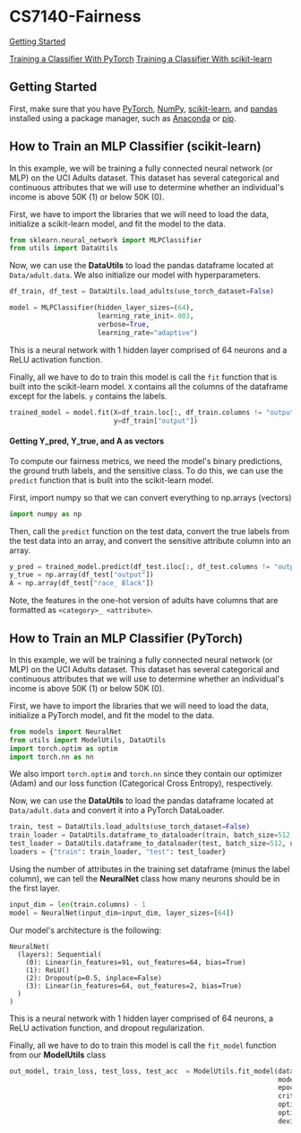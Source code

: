 # CS7140-Fairness

[Getting Started](#getting-started)

[Training a Classifier With PyTorch](#how-to-train-an-mlp-classifier-(pytorch))
[Training a Classifier With scikit-learn](#how-to-train-an-mlp-classifier-(scikit-learn))

## Getting Started

First, make sure that you have [PyTorch](https://pytorch.org/get-started/locally/), [NumPy](https://numpy.org/install/), [scikit-learn](https://scikit-learn.org/stable/install.html), and [pandas](https://pandas.pydata.org/docs/getting_started/index.html) installed using a package manager, such as [Anaconda](https://docs.anaconda.com/anaconda/install/index.html) or [pip](https://pip.pypa.io/en/stable/).

## How to Train an MLP Classifier (scikit-learn)

In this example, we will be training a fully connected neural network (or MLP) on the UCI Adults dataset. This dataset has several categorical and continuous attributes that we will use to determine whether an individual's income is above 50K (1) or below 50K (0). 

First, we have to import the libraries that we will need to load the data, initialize a scikit-learn model, and fit the model to the data.

```python
from sklearn.neural_network import MLPClassifier
from utils import DataUtils
```


Now, we can use the **DataUtils** to load the pandas dataframe located at `Data/adult.data`. We also initialize our model with hyperparameters.

```python
df_train, df_test = DataUtils.load_adults(use_torch_dataset=False)

model = MLPClassifier(hidden_layer_sizes=(64), 
                      learning_rate_init=.003, 
                      verbose=True, 
                      learning_rate="adaptive")
```

This is a neural network with 1 hidden layer comprised of 64 neurons and a ReLU activation function.

Finally, all we have to do to train this model is call the `fit` function that is built into the scikit-learn model. `X` contains all the columns of the dataframe except for the labels. `y` contains the labels.

```python
trained_model = model.fit(X=df_train.loc[:, df_train.columns != "output"], 
                          y=df_train["output"])
```


#### Getting Y_pred, Y_true, and A as vectors

To compute our fairness metrics, we need the model's binary predictions, the ground truth labels, and the sensitive class. To do this, we can use the `predict` function that is built into the scikit-learn model.

First, import numpy so that we can convert everything to np.arrays (vectors)

```python
import numpy as np
```

Then, call the `predict` function on the test data, convert the true labels from the test data into an array, and convert the sensitive attribute column into an array.


```python
y_pred = trained_model.predict(df_test.iloc[:, df_test.columns != "output"])
y_true = np.array(df_test["output"])
A = np.array(df_test["race_ Black"])
```

Note, the features in the one-hot version of adults have columns that are formatted as `<category>_ <attribute>`.

## How to Train an MLP Classifier (PyTorch)

In this example, we will be training a fully connected neural network (or MLP) on the UCI Adults dataset. This dataset has several categorical and continuous attributes that we will use to determine whether an individual's income is above 50K (1) or below 50K (0). 

First, we have to import the libraries that we will need to load the data, initialize a PyTorch model, and fit the model to the data.

```python
from models import NeuralNet
from utils import ModelUtils, DataUtils
import torch.optim as optim
import torch.nn as nn
```

We also import `torch.optim` and `torch.nn` since they contain our optimizer (Adam) and our loss function (Categorical Cross Entropy), respectively.

Now, we can use the **DataUtils** to load the pandas dataframe located at `Data/adult.data` and convert it into a PyTorch DataLoader.

```python
train, test = DataUtils.load_adults(use_torch_dataset=False)
train_loader = DataUtils.dataframe_to_dataloader(train, batch_size=512, using_ce_loss=True)
test_loader = DataUtils.dataframe_to_dataloader(test, batch_size=512, using_ce_loss=True)
loaders = {"train": train_loader, "test": test_loader}
```

Using the number of attributes in the training set dataframe (minus the label column), we can tell the **NeuralNet** class how many neurons should be in the first layer.

```python
input_dim = len(train.columns) - 1
model = NeuralNet(input_dim=input_dim, layer_sizes=[64])
```

Our model's architecture is the following:

```
NeuralNet(
  (layers): Sequential(
    (0): Linear(in_features=91, out_features=64, bias=True)
    (1): ReLU()
    (2): Dropout(p=0.5, inplace=False)
    (3): Linear(in_features=64, out_features=2, bias=True)
  )
)
```

This is a neural network with 1 hidden layer comprised of 64 neurons, a ReLU activation function, and dropout regularization.

Finally, all we have to do to train this model is call the `fit_model` function from our **ModelUtils** class

```python
out_model, train_loss, test_loss, test_acc  = ModelUtils.fit_model(dataloaders=loaders, 
                                                                   model=model,
                                                                   epochs=50,
                                                                   criterion=nn.CrossEntropyLoss(),
                                                                   optim_init=optim.Adam,
                                                                   optim_kwargs={"lr": .003}, 
                                                                   device="cuda")
```
